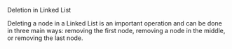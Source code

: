 Deletion in Linked List

Deleting a node in a Linked List is an important operation and can be done in three main ways: removing the first node, removing a node in the middle, or removing the last node.
